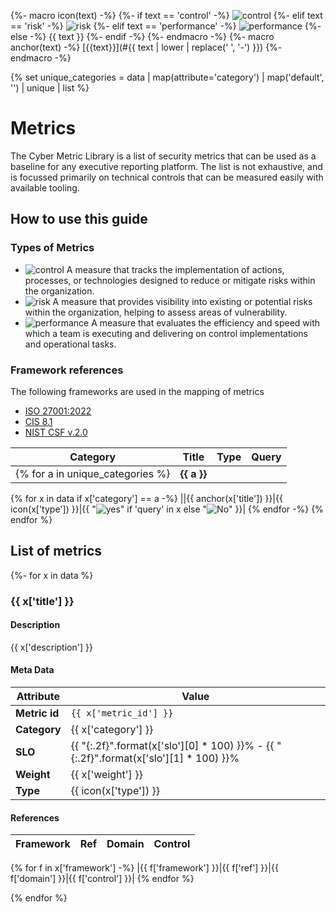 {%- macro icon(text) -%}
    {%- if text == 'control' -%}
        ![control](https://img.shields.io/badge/CONTROL-0000F0)
    {%- elif text == 'risk' -%}
        ![risk](https://img.shields.io/badge/RISK-c00000)
    {%- elif text == 'performance' -%}
        ![performance](https://img.shields.io/badge/PERFORMANCE-0F00)
    {%- else -%}
        {{ text }}
    {%- endif -%}
{%- endmacro -%}
{%- macro anchor(text) -%}
    [{{text}}](#{{ text | lower | replace(' ', '-') }})
{%- endmacro -%}

{% set unique_categories = data | map(attribute='category') | map('default', '') | unique | list %}

# Metrics

The Cyber Metric Library is a list of security metrics that can be used as a baseline for any executive reporting platform.  The list is not exhaustive, and is focussed primarily on technical controls that can be measured easily with available tooling.

## How to use this guide

### Types of Metrics

* ![control](https://img.shields.io/badge/CONTROL-0000F0) A measure that tracks the implementation of actions, processes, or technologies designed to reduce or mitigate risks within the organization.
* ![risk](https://img.shields.io/badge/RISK-c00000) A measure that provides visibility into existing or potential risks within the organization, helping to assess areas of vulnerability.
* ![performance](https://img.shields.io/badge/PERFORMANCE-0F00) A measure that evaluates the efficiency and speed with which a team is executing and delivering on control implementations and operational tasks.

### Framework references

The following frameworks are used in the mapping of metrics

* [ISO 27001:2022](https://www.iso.org/standard/27001)
* [CIS 8.1](https://www.cisecurity.org/controls/v8-1)
* [NIST CSF v.2.0](https://csf.tools/reference/nist-cybersecurity-framework/v2-0/)

|**Category**|**Title**|**Type**|**Query**|
|--|--|--|--|
{% for a in unique_categories %}|**{{ a }}**|||||
{% for x in data if x['category'] == a -%}
||{{ anchor(x['title']) }}|{{ icon(x['type']) }}|{{ "![yes](https://img.shields.io/badge/YES-00F0)" if 'query' in x else "![No](https://img.shields.io/badge/NO-00F)" }}|
{% endfor -%}
{% endfor %}

## List of metrics

{%- for x in data %}
### {{ x['title'] }}

#### Description

{{ x['description'] }}

#### Meta Data

| Attribute | Value |
|-----------|-------|
|**Metric id**|`{{ x['metric_id'] }}`|
|**Category**|{{ x['category'] }}|
|**SLO**|{{ "{:.2f}".format(x['slo'][0] * 100) }}% - {{ "{:.2f}".format(x['slo'][1] * 100) }}%|
|**Weight**|{{ x['weight'] }}|
|**Type**|{{ icon(x['type']) }}

#### References

|**Framework**|**Ref**|**Domain**|**Control**|
|--|--|--|--|
{% for f in x['framework'] -%}
|{{ f['framework'] }}|{{ f['ref'] }}|{{ f['domain'] }}|{{ f['control'] }}|
{% endfor %}


{% endfor %}